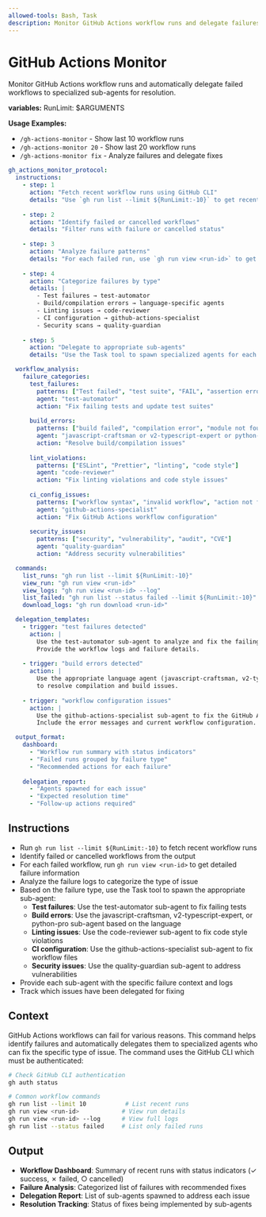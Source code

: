 ```yaml
---
allowed-tools: Bash, Task
description: Monitor GitHub Actions workflow runs and delegate failures to appropriate sub-agents
---
```


# GitHub Actions Monitor

Monitor GitHub Actions workflow runs and automatically delegate failed workflows to specialized sub-agents for resolution.

**variables:**
RunLimit: $ARGUMENTS

**Usage Examples:**

- `/gh-actions-monitor` - Show last 10 workflow runs
- `/gh-actions-monitor 20` - Show last 20 workflow runs
- `/gh-actions-monitor fix` - Analyze failures and delegate fixes

```yaml
gh_actions_monitor_protocol:
  instructions:
    - step: 1
      action: "Fetch recent workflow runs using GitHub CLI"
      details: "Use `gh run list --limit ${RunLimit:-10}` to get recent runs"
    
    - step: 2
      action: "Identify failed or cancelled workflows"
      details: "Filter runs with failure or cancelled status"
    
    - step: 3
      action: "Analyze failure patterns"
      details: "For each failed run, use `gh run view <run-id>` to get details"
    
    - step: 4
      action: "Categorize failures by type"
      details: |
        - Test failures → test-automator
        - Build/compilation errors → language-specific agents
        - Linting issues → code-reviewer
        - CI configuration → github-actions-specialist
        - Security scans → quality-guardian
    
    - step: 5
      action: "Delegate to appropriate sub-agents"
      details: "Use the Task tool to spawn specialized agents for each failure type"

  workflow_analysis:
    failure_categories:
      test_failures:
        patterns: ["Test failed", "test suite", "FAIL", "assertion error"]
        agent: "test-automator"
        action: "Fix failing tests and update test suites"
      
      build_errors:
        patterns: ["build failed", "compilation error", "module not found"]
        agent: "javascript-craftsman or v2-typescript-expert or python-pro"
        action: "Resolve build/compilation issues"
      
      lint_violations:
        patterns: ["ESLint", "Prettier", "linting", "code style"]
        agent: "code-reviewer"
        action: "Fix linting violations and code style issues"
      
      ci_config_issues:
        patterns: ["workflow syntax", "invalid workflow", "action not found"]
        agent: "github-actions-specialist"
        action: "Fix GitHub Actions workflow configuration"
      
      security_issues:
        patterns: ["security", "vulnerability", "audit", "CVE"]
        agent: "quality-guardian"
        action: "Address security vulnerabilities"

  commands:
    list_runs: "gh run list --limit ${RunLimit:-10}"
    view_run: "gh run view <run-id>"
    view_logs: "gh run view <run-id> --log"
    list_failed: "gh run list --status failed --limit ${RunLimit:-10}"
    download_logs: "gh run download <run-id>"

  delegation_templates:
    - trigger: "test failures detected"
      action: |
        Use the test-automator sub-agent to analyze and fix the failing tests.
        Provide the workflow logs and failure details.
    
    - trigger: "build errors detected"
      action: |
        Use the appropriate language agent (javascript-craftsman, v2-typescript-expert, or python-pro)
        to resolve compilation and build issues.
    
    - trigger: "workflow configuration issues"
      action: |
        Use the github-actions-specialist sub-agent to fix the GitHub Actions workflow files.
        Include the error messages and current workflow configuration.

  output_format:
    dashboard:
      - "Workflow run summary with status indicators"
      - "Failed runs grouped by failure type"
      - "Recommended actions for each failure"
    
    delegation_report:
      - "Agents spawned for each issue"
      - "Expected resolution time"
      - "Follow-up actions required"
```

## Instructions

- Run `gh run list --limit ${RunLimit:-10}` to fetch recent workflow runs
- Identify failed or cancelled workflows from the output
- For each failed workflow, run `gh run view <run-id>` to get detailed failure information
- Analyze the failure logs to categorize the type of issue
- Based on the failure type, use the Task tool to spawn the appropriate sub-agent:
  - **Test failures**: Use the test-automator sub-agent to fix failing tests
  - **Build errors**: Use the javascript-craftsman, v2-typescript-expert, or python-pro sub-agent based on the language
  - **Linting issues**: Use the code-reviewer sub-agent to fix code style violations
  - **CI configuration**: Use the github-actions-specialist sub-agent to fix workflow files
  - **Security issues**: Use the quality-guardian sub-agent to address vulnerabilities
- Provide each sub-agent with the specific failure context and logs
- Track which issues have been delegated for fixing

## Context

GitHub Actions workflows can fail for various reasons. This command helps identify failures and automatically delegates them to specialized agents who can fix the specific type of issue. The command uses the GitHub CLI which must be authenticated:

```bash
# Check GitHub CLI authentication
gh auth status

# Common workflow commands
gh run list --limit 10           # List recent runs
gh run view <run-id>            # View run details
gh run view <run-id> --log      # View full logs
gh run list --status failed     # List only failed runs
```

## Output

- **Workflow Dashboard**: Summary of recent runs with status indicators (✓ success, ✗ failed, ○ cancelled)
- **Failure Analysis**: Categorized list of failures with recommended fixes
- **Delegation Report**: List of sub-agents spawned to address each issue
- **Resolution Tracking**: Status of fixes being implemented by sub-agents